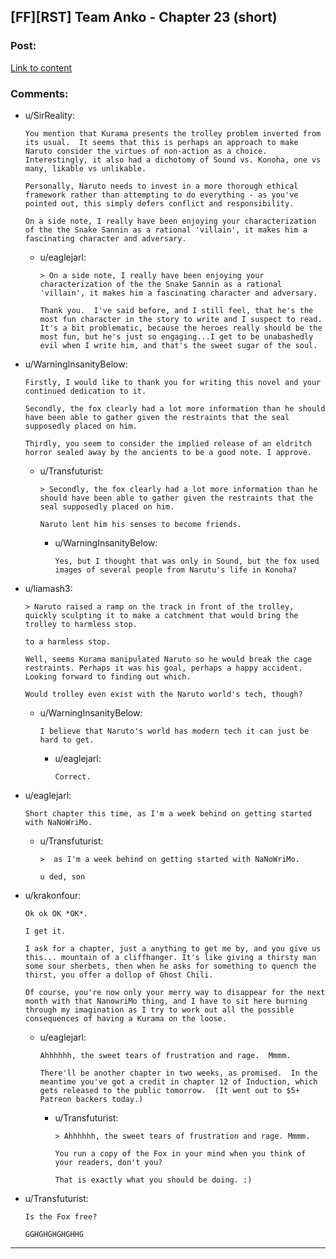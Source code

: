 ## [FF][RST] Team Anko - Chapter 23 (short)

### Post:

[Link to content](https://www.fanfiction.net/s/11087425/24/Team-Anko)

### Comments:

- u/SirReality:
  ```
  You mention that Kurama presents the trolley problem inverted from its usual.  It seems that this is perhaps an approach to make Naruto consider the virtues of non-action as a choice.  Interestingly, it also had a dichotomy of Sound vs. Konoha, one vs many, likable vs unlikable.  

  Personally, Naruto needs to invest in a more thorough ethical framework rather than attempting to do everything - as you've pointed out, this simply defers conflict and responsibility.

  On a side note, I really have been enjoying your characterization of the the Snake Sannin as a rational 'villain', it makes him a fascinating character and adversary.
  ```

  - u/eaglejarl:
    ```
    > On a side note, I really have been enjoying your characterization of the the Snake Sannin as a rational 'villain', it makes him a fascinating character and adversary.

    Thank you.  I've said before, and I still feel, that he's the most fun character in the story to write and I suspect to read.  It's a bit problematic, because the heroes really should be the most fun, but he's just so engaging...I get to be unabashedly evil when I write him, and that's the sweet sugar of the soul.
    ```

- u/WarningInsanityBelow:
  ```
  Firstly, I would like to thank you for writing this novel and your continued dedication to it.

  Secondly, the fox clearly had a lot more information than he should have been able to gather given the restraints that the seal supposedly placed on him.

  Thirdly, you seem to consider the implied release of an eldritch horror sealed away by the ancients to be a good note. I approve.
  ```

  - u/Transfuturist:
    ```
    > Secondly, the fox clearly had a lot more information than he should have been able to gather given the restraints that the seal supposedly placed on him.

    Naruto lent him his senses to become friends.
    ```

    - u/WarningInsanityBelow:
      ```
      Yes, but I thought that was only in Sound, but the fox used images of several people from Narutu's life in Konoha?
      ```

- u/liamash3:
  ```
  > Naruto raised a ramp on the track in front of the trolley, quickly sculpting it to make a catchment that would bring the trolley to harmless stop.

  to a harmless stop.

  Well, seems Kurama manipulated Naruto so he would break the cage restraints. Perhaps it was his goal, perhaps a happy accident. Looking forward to finding out which.

  Would trolley even exist with the Naruto world's tech, though?
  ```

  - u/WarningInsanityBelow:
    ```
    I believe that Naruto's world has modern tech it can just be hard to get.
    ```

    - u/eaglejarl:
      ```
      Correct.
      ```

- u/eaglejarl:
  ```
  Short chapter this time, as I'm a week behind on getting started with NaNoWriMo.
  ```

  - u/Transfuturist:
    ```
    >  as I'm a week behind on getting started with NaNoWriMo.

    u ded, son
    ```

- u/krakonfour:
  ```
  Ok ok OK *OK*.

  I get it.

  I ask for a chapter, just a anything to get me by, and you give us this... mountain of a cliffhanger. It's like giving a thirsty man some sour sherbets, then when he asks for something to quench the thirst, you offer a dollop of Ghost Chili. 

  Of course, you're now only your merry way to disappear for the next month with that NanowriMo thing, and I have to sit here burning through my imagination as I try to work out all the possible consequences of having a Kurama on the loose.
  ```

  - u/eaglejarl:
    ```
    Ahhhhhh, the sweet tears of frustration and rage.  Mmmm.

    There'll be another chapter in two weeks, as promised.  In the meantime you've got a credit in chapter 12 of Induction, which gets released to the public tomorrow.  (It went out to $5+ Patreon backers today.)
    ```

    - u/Transfuturist:
      ```
      > Ahhhhhh, the sweet tears of frustration and rage. Mmmm.

      You run a copy of the Fox in your mind when you think of your readers, don't you?

      That is exactly what you should be doing. :)
      ```

- u/Transfuturist:
  ```
  Is the Fox free?

  GGHGHGHGHGHHG
  ```

---

